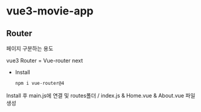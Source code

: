 # vue3-movie-app

## Router

페이지 구분하는 용도

vue3 Router = Vue-router next

- Install
  ```bash
  npm i vue-router@4
  ```

Install 후 main.js에 연결 및 routes폴더 / index.js & Home.vue & About.vue 파일 생성
